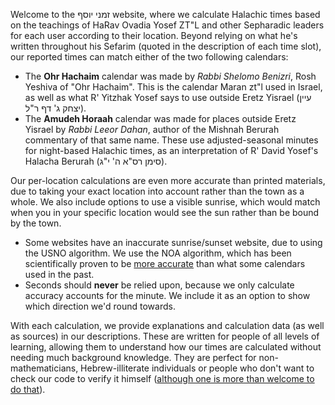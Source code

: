Welcome to the זמני יוסף website, where we calculate Halachic times based on the teachings of HaRav Ovadia Yosef ZT"L and other Sepharadic leaders for each user according to their location. Beyond relying on what he's written throughout his Sefarim (quoted in the description of each time slot), our reported times can match either of the two following calendars:

- The **Ohr Hachaim** calendar was made by *Rabbi Shelomo Benizri*, Rosh Yeshiva of "Ohr Hachaim". This is the calendar Maran zt"l used in Israel, as well as what R' Yitzhak Yosef says to use outside Eretz Yisrael (עיין יצחק ג' דף ר"ל).
- The **Amudeh Horaah** calendar was made for places outside Eretz Yisrael by *Rabbi Leeor Dahan*, author of the Mishnah Berurah commentary of that same name. These use adjusted-seasonal minutes for night-based Halachic times, as an interpretation of R' David Yosef's Halacha Berurah (סימן רס"א ה' י"ג).

Our per-location calculations are even more accurate than printed materials, due to taking your exact location into account rather than the town as a whole. We also include options to use a visible sunrise, which would match when you in your specific location would see the sun rather than be bound by the town.
- Some websites have an inaccurate sunrise/sunset website, due to using the USNO algorithm. We use the NOA algorithm, which has been scientifically proven to be [more accurate](https://github.com/KosherJava/zmanim/commit/b69dc31cf041279523fc9a4a6ac06912736487bb) than what some calendars used in the past.
- Seconds should **never** be relied upon, because we only calculate accuracy accounts for the minute. We include it as an option to show which direction we'd round towards.

With each calculation, we provide explanations and calculation data (as well as sources) in our descriptions. These are written for people of all levels of learning, allowing them to understand how our times are calculated without needing much background knowledge. They are perfect for non-mathematicians, Hebrew-illiterate individuals or people who don't want to check our code to verify it himself ([although one is more than welcome to do that](https://github.com/)).